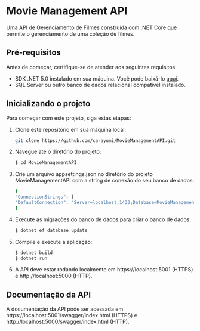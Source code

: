 # Movie Management API

Uma API de Gerenciamento de Filmes construída com .NET Core que permite o gerenciamento de uma coleção de filmes.

## Pré-requisitos

Antes de começar, certifique-se de atender aos seguintes requisitos:

- SDK .NET 5.0 instalado em sua máquina. Você pode baixá-lo [aqui](https://dotnet.microsoft.com/download/dotnet/5.0).
- SQL Server ou outro banco de dados relacional compatível instalado.

## Inicializando o projeto
Para começar com este projeto, siga estas etapas:

1. Clone este repositório em sua máquina local:

   ```bash
   git clone https://github.com/ca-ayumi/MovieManagementAPI.git
   ```

2. Navegue até o diretório do projeto:

    ```bash
    $ cd MovieManagementAPI
    ```
3. Crie um arquivo appsettings.json no diretório do projeto MovieManagementAPI com a string de conexão do seu banco de dados:

      ```bash
    {
    "ConnectionStrings": {
    "DefaultConnection": "Server=localhost,1433;Database=MovieManagementDB;User Id=sa;Password=<Coxinha123>;"    }
      }
      ```
4. Execute as migrações do banco de dados para criar o banco de dados:

    ```bash
    $ dotnet ef database update
    ```
5. Compile e execute a aplicação:

    ```bash
    $ dotnet build
    $ dotnet run
    ```
6. A API deve estar rodando localmente em https://localhost:5001 (HTTPS) e http://localhost:5000 (HTTP).

## Documentação da API

A documentação da API pode ser acessada em https://localhost:5001/swagger/index.html (HTTPS) e http://localhost:5000/swagger/index.html (HTTP).






